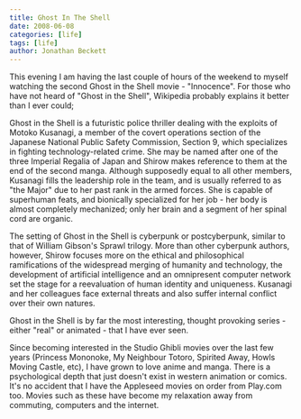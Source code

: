 ```yaml
---
title: Ghost In The Shell
date: 2008-06-08
categories: [life]
tags: [life]
author: Jonathan Beckett
---
```


This evening I am having the last couple of hours of the weekend to myself watching the second Ghost in the Shell movie - "Innocence". For those who have not heard of "Ghost in the Shell", Wikipedia probably explains it better than I ever could;

Ghost in the Shell is a futuristic police thriller dealing with the exploits of Motoko Kusanagi, a member of the covert operations section of the Japanese National Public Safety Commission, Section 9, which specializes in fighting technology-related crime. She may be named after one of the three Imperial Regalia of Japan and Shirow makes reference to them at the end of the second manga. Although supposedly equal to all other members, Kusanagi fills the leadership role in the team, and is usually referred to as "the Major" due to her past rank in the armed forces. She is capable of superhuman feats, and bionically specialized for her job - her body is almost completely mechanized; only her brain and a segment of her spinal cord are organic.

The setting of Ghost in the Shell is cyberpunk or postcyberpunk, similar to that of William Gibson's Sprawl trilogy. More than other cyberpunk authors, however, Shirow focuses more on the ethical and philosophical ramifications of the widespread merging of humanity and technology, the development of artificial intelligence and an omnipresent computer network set the stage for a reevaluation of human identity and uniqueness. Kusanagi and her colleagues face external threats and also suffer internal conflict over their own natures.

Ghost in the Shell is by far the most interesting, thought provoking series - either "real" or animated - that I have ever seen.

Since becoming interested in the Studio Ghibli movies over the last few years (Princess Mononoke, My Neighbour Totoro, Spirited Away, Howls Moving Castle, etc), I have grown to love anime and manga. There is a psychological depth that just doesn't exist in western animation or comics. It's no accident that I have the Appleseed movies on order from Play.com too. Movies such as these have become my relaxation away from commuting, computers and the internet.